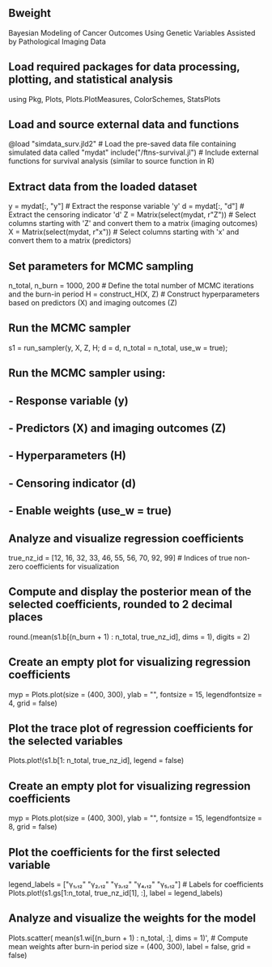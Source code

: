 ## Bweight
Bayesian Modeling of Cancer Outcomes Using Genetic Variables Assisted by Pathological Imaging Data

## Load required packages for data processing, plotting, and statistical analysis
using Pkg, Plots, Plots.PlotMeasures, ColorSchemes, StatsPlots

## Load and source external data and functions
@load "simdata_surv.jld2"  # Load the pre-saved data file containing simulated data called "mydat"
include("/ftns-survival.jl")  # Include external functions for survival analysis (similar to source function in R)

## Extract data from the loaded dataset
y = mydat[:, "y"]  # Extract the response variable 'y' 
d = mydat[:, "d"]  # Extract the censoring indicator 'd' 
Z = Matrix(select(mydat, r"Z"))  # Select columns starting with 'Z' and convert them to a matrix (imaging outcomes)
X = Matrix(select(mydat, r"x"))  # Select columns starting with 'x' and convert them to a matrix (predictors)

## Set parameters for MCMC sampling
n_total, n_burn = 1000, 200  # Define the total number of MCMC iterations and the burn-in period
H = construct_H(X, Z) # Construct hyperparameters based on predictors (X) and imaging outcomes (Z)

## Run the MCMC sampler
s1 = run_sampler(y, X, Z, H; d = d, n_total = n_total, use_w = true); 
## Run the MCMC sampler using:
##   - Response variable (y)
##   - Predictors (X) and imaging outcomes (Z)
##   - Hyperparameters (H)
##   - Censoring indicator (d)
##   - Enable weights (use_w = true)

## Analyze and visualize regression coefficients
true_nz_id = [12, 16, 32, 33, 46, 55, 56, 70, 92, 99]  # Indices of true non-zero coefficients for visualization

## Compute and display the posterior mean of the selected coefficients, rounded to 2 decimal places
round.(mean(s1.b[(n_burn + 1) : n_total, true_nz_id], dims = 1), digits = 2)

## Create an empty plot for visualizing regression coefficients
myp = Plots.plot(size = (400, 300), ylab = "", fontsize = 15, legendfontsize = 4, grid = false) 
## Plot the trace plot of regression coefficients for the selected variables
Plots.plot!(s1.b[1: n_total, true_nz_id], legend = false) 

## Create an empty plot for visualizing regression coefficients
myp = Plots.plot(size = (400, 300), ylab = "", fontsize = 15, legendfontsize = 8, grid = false)
## Plot the coefficients for the first selected variable
legend_labels = ["γ₁,₁₂" "γ₂,₁₂" "γ₃,₁₂" "γ₄,₁₂" "γ₅,₁₂"]  # Labels for coefficients
Plots.plot!(s1.gs[1:n_total, true_nz_id[1], :], label = legend_labels)

## Analyze and visualize the weights for the model
Plots.scatter(
    mean(s1.wi[(n_burn + 1) : n_total, :], dims = 1)',  # Compute mean weights after burn-in period
    size = (400, 300),  label = false, grid = false)
